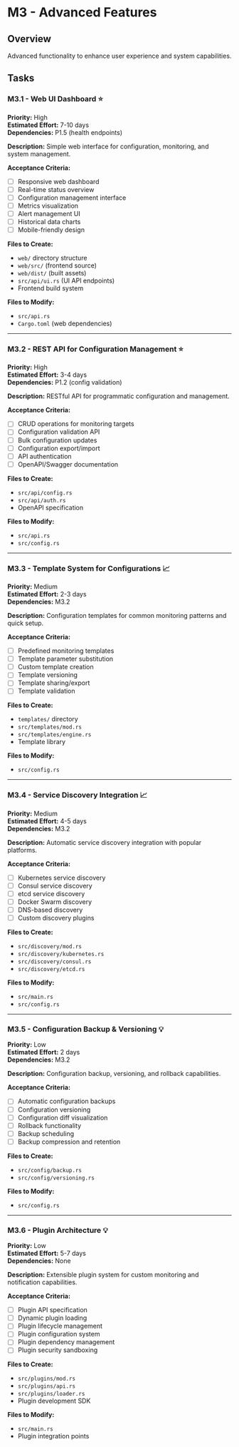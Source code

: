 # M3 - Advanced Features

## Overview
Advanced functionality to enhance user experience and system capabilities.

## Tasks

### M3.1 - Web UI Dashboard ⭐
**Priority:** High  
**Estimated Effort:** 7-10 days  
**Dependencies:** P1.5 (health endpoints)  

**Description:**
Simple web interface for configuration, monitoring, and system management.

**Acceptance Criteria:**
- [ ] Responsive web dashboard
- [ ] Real-time status overview
- [ ] Configuration management interface
- [ ] Metrics visualization
- [ ] Alert management UI
- [ ] Historical data charts
- [ ] Mobile-friendly design

**Files to Create:**
- `web/` directory structure
- `web/src/` (frontend source)
- `web/dist/` (built assets)
- `src/api/ui.rs` (UI API endpoints)
- Frontend build system

**Files to Modify:**
- `src/api.rs`
- `Cargo.toml` (web dependencies)

---

### M3.2 - REST API for Configuration Management ⭐
**Priority:** High  
**Estimated Effort:** 3-4 days  
**Dependencies:** P1.2 (config validation)  

**Description:**
RESTful API for programmatic configuration and management.

**Acceptance Criteria:**
- [ ] CRUD operations for monitoring targets
- [ ] Configuration validation API
- [ ] Bulk configuration updates
- [ ] Configuration export/import
- [ ] API authentication
- [ ] OpenAPI/Swagger documentation

**Files to Create:**
- `src/api/config.rs`
- `src/api/auth.rs`
- OpenAPI specification

**Files to Modify:**
- `src/api.rs`
- `src/config.rs`

---

### M3.3 - Template System for Configurations 📈
**Priority:** Medium  
**Estimated Effort:** 2-3 days  
**Dependencies:** M3.2  

**Description:**
Configuration templates for common monitoring patterns and quick setup.

**Acceptance Criteria:**
- [ ] Predefined monitoring templates
- [ ] Template parameter substitution
- [ ] Custom template creation
- [ ] Template versioning
- [ ] Template sharing/export
- [ ] Template validation

**Files to Create:**
- `templates/` directory
- `src/templates/mod.rs`
- `src/templates/engine.rs`
- Template library

**Files to Modify:**
- `src/config.rs`

---

### M3.4 - Service Discovery Integration 📈
**Priority:** Medium  
**Estimated Effort:** 4-5 days  
**Dependencies:** M3.2  

**Description:**
Automatic service discovery integration with popular platforms.

**Acceptance Criteria:**
- [ ] Kubernetes service discovery
- [ ] Consul service discovery
- [ ] etcd service discovery
- [ ] Docker Swarm discovery
- [ ] DNS-based discovery
- [ ] Custom discovery plugins

**Files to Create:**
- `src/discovery/mod.rs`
- `src/discovery/kubernetes.rs`
- `src/discovery/consul.rs`
- `src/discovery/etcd.rs`

**Files to Modify:**
- `src/main.rs`
- `src/config.rs`

---

### M3.5 - Configuration Backup & Versioning 💡
**Priority:** Low  
**Estimated Effort:** 2 days  
**Dependencies:** M3.2  

**Description:**
Configuration backup, versioning, and rollback capabilities.

**Acceptance Criteria:**
- [ ] Automatic configuration backups
- [ ] Configuration versioning
- [ ] Configuration diff visualization
- [ ] Rollback functionality
- [ ] Backup scheduling
- [ ] Backup compression and retention

**Files to Create:**
- `src/config/backup.rs`
- `src/config/versioning.rs`

**Files to Modify:**
- `src/config.rs`

---

### M3.6 - Plugin Architecture 💡
**Priority:** Low  
**Estimated Effort:** 5-7 days  
**Dependencies:** None  

**Description:**
Extensible plugin system for custom monitoring and notification capabilities.

**Acceptance Criteria:**
- [ ] Plugin API specification
- [ ] Dynamic plugin loading
- [ ] Plugin lifecycle management
- [ ] Plugin configuration system
- [ ] Plugin dependency management
- [ ] Plugin security sandboxing

**Files to Create:**
- `src/plugins/mod.rs`
- `src/plugins/api.rs`
- `src/plugins/loader.rs`
- Plugin development SDK

**Files to Modify:**
- `src/main.rs`
- Plugin integration points